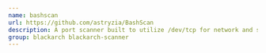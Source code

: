 ```yaml
---
name: bashscan
url: https://github.com/astryzia/BashScan
description: A port scanner built to utilize /dev/tcp for network and service discovery.
group: blackarch blackarch-scanner
---
```

